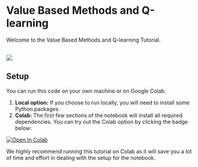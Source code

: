 # Value Based Methods and Q-learning

Welcome to the Value Based Methods and Q-learning Tutorial.
<br>
<br>

<img src="https://gymnasium.farama.org/_images/frozen_lake.gif">


## Setup

You can run this code on your own machine or on Google Colab.

1. **Local option:** If you choose to run locally, you will need to install some Python packages.
2. **Colab:** The first few sections of the notebook will install all required dependencies. You can try out the Colab option by clicking the badge below:

[![Open In Colab](https://colab.research.google.com/assets/colab-badge.svg)](https://colab.research.google.com/github/CLAIR-LAB-TECHNION/SDMRL/tutorials/notebooks/Q-learning/Value_Based_Methods.ipynb)


We highly recommend running this tutorial on Colab as it will save you a lot of time and effort in dealing with the setup for the notebook.
